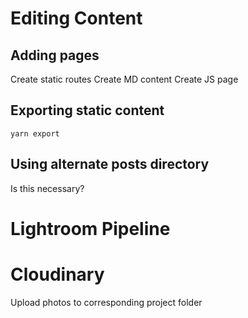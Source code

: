 # Editing Content

## Adding pages
Create static routes
Create MD content
Create JS page

## Exporting static content

`yarn export`

## Using alternate posts directory

Is this necessary?



# Lightroom Pipeline




# Cloudinary

Upload photos to corresponding project folder


